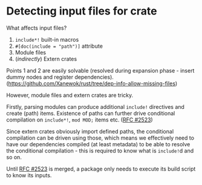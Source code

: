 # Detecting input files for crate
What affects input files?
1. `include*!` built-in macros
2. `#[doc(include = "path")]` attribute
3. Module files
4. (_indirectly_) Extern crates

Points 1 and 2 are easily solvable (resolved during expansion phase - insert dummy nodes and register dependencies).
(https://github.com/Xanewok/rust/tree/dep-info-allow-missing-files)

However, module files and extern crates are tricky.

Firstly, parsing modules can produce additional `include!` directives and create (path) items.
Existence of paths can further drive conditional compilation on `include*!`, `mod MOD;` items etc.
([RFC #2523](https://github.com/rust-lang/rfcs/pull/2523))

Since extern crates obviously import defined paths, the conditional compilation can be driven using those, which means we effectively need to have our dependencies compiled (at least metadata) to be able to resolve the conditional compilation - this is required to know what is `include!`d and so on.

Until [RFC #2523](https://github.com/rust-lang/rfcs/pull/2523) is merged, a package only needs to execute its build script to know its inputs.